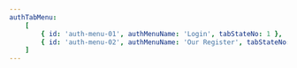 ```yaml
---
authTabMenu:
    [
        { id: 'auth-menu-01', authMenuName: 'Login', tabStateNo: 1 },
        { id: 'auth-menu-02', authMenuName: 'Our Register', tabStateNo: 2 },
    ]
---
```

